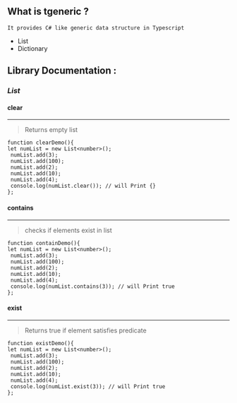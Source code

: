 ## What is tgeneric ?
    It provides C# like generic data structure in Typescript
+ List
+ Dictionary
## Library Documentation :
### *List<T>*
#### **clear**
___
> Returns empty list
```javscript
function clearDemo(){
let numList = new List<number>();
 numList.add(3);
 numList.add(100);
 numList.add(2);
 numList.add(10);
 numList.add(4);
 console.log(numList.clear()); // will Print {}
};
```
#### **contains**
___
> checks if elements exist in list
```javscript
function containDemo(){
let numList = new List<number>();
 numList.add(3);
 numList.add(100);
 numList.add(2);
 numList.add(10);
 numList.add(4);
 console.log(numList.contains(3)); // will Print true
};
```
#### **exist**
___
> Returns true if element satisfies predicate
```javscript
function existDemo(){
let numList = new List<number>();
 numList.add(3);
 numList.add(100);
 numList.add(2);
 numList.add(10);
 numList.add(4);
 console.log(numList.exist(3)); // will Print true
};
```